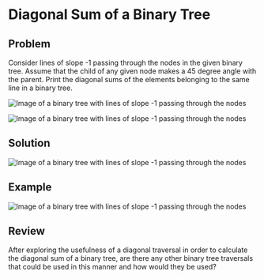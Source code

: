 # Diagonal Sum of a Binary Tree

## Problem

Consider lines of slope -1 passing through the nodes in the given binary tree. Assume that the child of any given node makes a 45 degree angle with the parent. Print the diagonal sums of the elements belonging to the same line in a binary tree.

![Image of a binary tree with lines of slope -1 passing through the nodes](https://github.com/ewurst/InterviewQuestionGuide/blob/master/Trees/Diagonal%20Sum%20of%20a%20Binary%20Tree%20Write-up%20set%20up%20example.png)

![Image of a binary tree with lines of slope -1 passing through the nodes](https://github.com/ewurst/InterviewQuestionGuide/blob/master/Trees/Diagonal%20Sum%20of%20a%20Binary%20Tree%20Write-up%20example%201st.png)

## Solution

![Image of a binary tree with lines of slope -1 passing through the nodes](https://github.com/ewurst/InterviewQuestionGuide/blob/master/Trees/Diagonal%20Sum%20of%20a%20Binary%20Tree%20Write-up%20example%202nd.png)

## Example

![Image of a binary tree with lines of slope -1 passing through the nodes](https://github.com/ewurst/InterviewQuestionGuide/blob/master/Trees/Diagonal%20Sum%20of%20a%20Binary%20Tree%20Write-up%20illustrated%20example%20solution.png)

## Review

After exploring the usefulness of a diagonal traversal in order to calculate the diagonal sum of a binary tree, are there any other binary tree traversals that could be used in this manner and how would they be used? 
